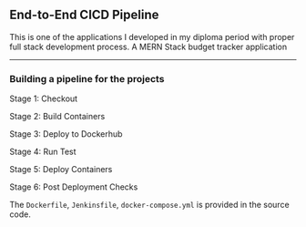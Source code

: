 ## End-to-End CICD Pipeline

This is one of the applications I developed in my diploma period with proper full stack development process. 
A MERN Stack budget tracker application 

--- 
### Building a pipeline for the projects 

Stage 1: Checkout 

Stage 2: Build Containers

Stage 3: Deploy to Dockerhub

Stage 4: Run Test

Stage 5: Deploy Containers

Stage 6: Post Deployment Checks

The `Dockerfile`, `Jenkinsfile`, `docker-compose.yml` is provided in the source code.
